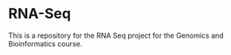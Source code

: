 # RNA-Seq

This is a repository for the RNA Seq project for the Genomics and Bioinformatics course.
